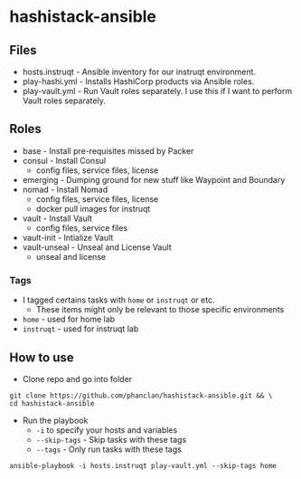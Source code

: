 # hashistack-ansible

## Files
* hosts.instruqt - Ansible inventory for our instruqt environment.
* play-hashi.yml - Installs HashiCorp products via Ansible roles.
* play-vault.yml - Run Vault roles separately. I use this if I want to perform Vault roles separately.

## Roles
* base - Install pre-requisites missed by Packer
* consul - Install Consul
  * config files, service files, license
* emerging - Dumping ground for new stuff like Waypoint and Boundary
* nomad - Install Nomad
  * config files, service files, license
  * docker pull images for instruqt
* vault - Install Vault
  * config files, service files
* vault-init - Intialize Vault
* vault-unseal - Unseal and License Vault
  * unseal and license

### Tags
* I tagged certains tasks with `home` or `instruqt` or etc.
  * These items might only be relevant to those specific environments
* `home` - used for home lab
* `instruqt` - used for instruqt lab


## How to use
* Clone repo and go into folder
```
git clone https://github.com/phanclan/hashistack-ansible.git && \
cd hashistack-ansible
```
* Run the playbook
  * `-i` to specify your hosts and variables
  * `--skip-tags` - Skip tasks with these tags
  * `--tags` - Only run tasks with these tags
```
ansible-playbook -i hosts.instruqt play-vault.yml --skip-tags home
```
